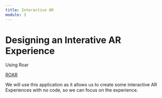 ```yaml
---
title: Interactive AR
module: 3
---
```


# Designing an Interative AR Experience

Using Roar

<a href="https://account.theroar.io/plans" target="_new">ROAR</a>

We will use this application as it allows us to create some interactive AR Experiences with no code, so we can focus on the experience.